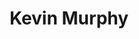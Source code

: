 ---
title: "Kevin Murphy"
presenter_id: kevin_murphy
layout: member_all_presentations
permalink: /member_full_publications/:presenter_id/
---